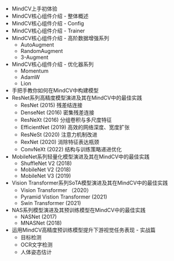 
* MindCV上手初体验
* MindCV核心组件介绍 - 整体概述
* MindCV核心组件介绍 - Config
* MindCV核心组件介绍 - Trainer
* MindCV核心组件介绍 - 高阶数据增强系列
    - AutoAugment
    - RandomAugment
    - 3-Augment
* MindCV核心组件介绍 - 优化器系列
    - Momentum
    - AdamW
    - Lion
* 手把手教你如何在MindCV中构建模型
* ResNet系列高精度模型演进及其在MindCV中的最佳实践
    - ResNet (2015) 残差结连接
    - DenseNet (2016) 密集残差连接
    - ResNeXt  (2016) 分组卷积与多尺度特征
    - EfficientNet (2019)  高效的网络深度、宽度扩张
    - ResNeSt  (2020)  注意力机制改进
    - RexNet   (2020) 消除特征表达瓶颈
    - ConvNeXt (2022)  结构与训练策略递进优化
* MobileNet系列轻量化模型演进及其在MindCV中的最佳实践
    - ShuffleNet V2 (2018)
    - MobileNet V2 (2018)
    - MobileNet V3 (2019)
* Vision Transformer系列SoTA模型演进及其在MindCV中的最佳实践
    - Vision Transformer （2020）
    - Pyramid Vistion Transformer (2021)
    - Swin Transformer (2021)
* NAS系列模型演进及其预训练模型在MindCV中的最佳实践
    - NASNet (2017)
    - MNASNet (2018)
* 运用MindCV高精度预训练模型提升下游视觉任务表现 - 实战篇
    - 目标检测
    - OCR文字检测
    - 人体姿态估计

